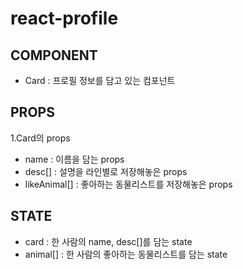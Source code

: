 # react-profile

## COMPONENT

- Card : 프로필 정보를 담고 있는 컴포넌트

## PROPS

1.Card의 props
- name : 이름을 담는 props
- desc[] : 설명을 라인별로 저장해놓은 props
- likeAnimal[] : 좋아하는 동물리스트를 저장해놓은 props

## STATE

- card : 한 사람의 name, desc[]를 담는 state
- animal[] : 한 사람의 좋아하는 동물리스트를 담는 state
